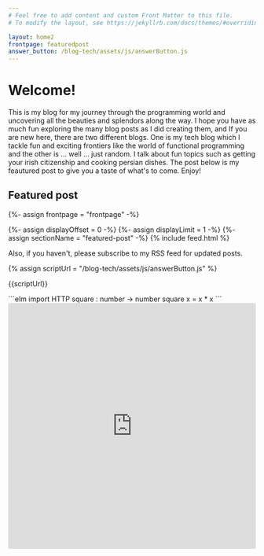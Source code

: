 ```yaml
---
# Feel free to add content and custom Front Matter to this file.
# To modify the layout, see https://jekyllrb.com/docs/themes/#overriding-theme-defaults

layout: home2
frontpage: featuredpost
answer_button: /blog-tech/assets/js/answerButton.js
---
```



<h1>Welcome!</h1>

This is my blog for my journey through the programming world and uncovering all the beauties and splendors along the way. I hope you have as much fun exploring the many blog posts as I did creating them, and If you are new here, there are two different blogs. One is my tech blog which I tackle fun and exciting frontiers like the world of functional programming and the other is ... well ... just random. I talk about fun topics such as getting your irish citizenship and cooking persian dishes. The post below is my feautured post to give you a taste of what's to come. Enjoy!


<h2>Featured post</h2>

{%- assign frontpage = "frontpage" -%}
<div class="front-page-image">
{%- assign displayOffset = 0 -%}
{%- assign displayLimit = 1 -%}
{%- assign sectionName = "featured-post" -%}
{% include feed.html %}
</div>


<p>Also, if you haven't, please subscribe to my RSS feed for updated posts.</p>


{% assign scriptUrl = "/blog-tech/assets/js/answerButton.js" %}
<script src="{{scriptUrl | relative_url}}" type="text/javascript"></script>
{{scriptUrl}}


<answer-button answer_target=1></answer-button>
<div markdown="1" id=1>
```elm
import HTTP
square : number -> number
square x = x * x 
```
</div>


<iframe frameborder="0" width="100%" height="500px" src="https://repl.it/@ThomasSwindall/GrandioseFatalStrategy?lite=true"></iframe>






    





